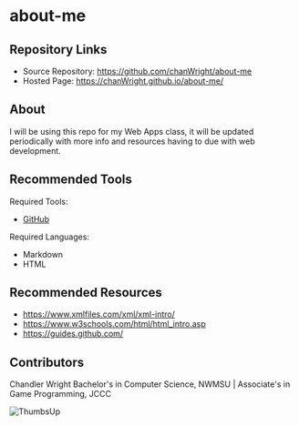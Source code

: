 # about-me

## Repository Links
- Source Repository: https://github.com/chanWright/about-me
- Hosted Page: https://chanWright.github.io/about-me/

## About
I will be using this repo for my Web Apps class, it will be updated periodically with more info and resources having to due with web development.

## Recommended Tools
Required Tools:
- [GitHub](https://github.com/)

Required Languages:
- Markdown
- HTML

## Recommended Resources
- https://www.xmlfiles.com/xml/xml-intro/
- https://www.w3schools.com/html/html_intro.asp
- https://guides.github.com/

## Contributors
Chandler Wright Bachelor's in Computer Science, NWMSU | Associate's in Game Programming, JCCC

![ThumbsUp](https://media.giphy.com/media/111ebonMs90YLu/giphy.gif)
